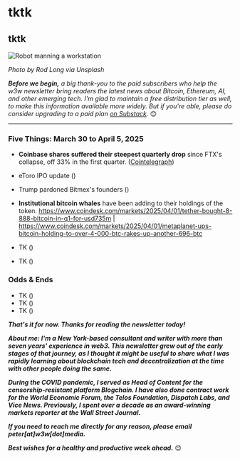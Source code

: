 # tktk
## tktk

![Robot manning a workstation](https://images.unsplash.com/photo-1578374173703-71809a1757b1)

*Photo by Rod Long via Unsplash*

*<strong>Before we begin,</strong> a big thank-you to the paid subscribers who help the w3w newsletter bring readers the latest news about Bitcoin, Ethereum, AI, and other emerging tech. I'm glad to maintain a free distribution tier as well, to make this information available more widely. But if you're able, please do consider upgrading to a paid plan [on Substack](https://w3wnews.substack.com/subscribe).* 😊

<hr>


<!-- 150-word lead item. Some possibilities...

- SBFPARDON: Possible pardon of Sam Bankman-Fried would be awful for the crypto industry.

- QUARTERLY: Wrap up a bunch of market factoids for the first quarter.

- GOUP: One of the subtle bad ideas of the Trump admin is that its fixing the frame of 'number go up' around blockchain technology.

- BOYCOTTS: Why withholding money from a publicly traded company works. You only need to deny marginal metrics, not move them to zero in absolute terms.

-->

### Five Things: March 30 to April 5, 2025

- **Coinbase shares suffered their steepest quarterly drop** since FTX's collapse, off 33% in the first quarter. ([Cointelegraph](https://cointelegraph.com/news/coinbase-sees-worst-quarter-since-ftx-collapse))
  
- eToro IPO update ([]()) <!-- Link tk if it's of interest. Item is also cbk if necessary. -->

- Trump pardoned Bitmex's founders ([]()) <!-- Link tk -->

- **Institutional bitcoin whales** have been adding to their holdings of the token. https://www.coindesk.com/markets/2025/04/01/tether-bought-8-888-bitcoin-in-q1-for-usd735m | https://www.coindesk.com/markets/2025/04/01/metaplanet-ups-bitcoin-holding-to-over-4-000-btc-rakes-up-another-696-btc
  
- TK ([]())

- TK ([]())

<!--

Other candidates for 5 Things...

- TK ([]())

- TK ([]())

- TK ([]())

- TK ([]())

- TK ([]())

- TK ([]())

- TK ([]())

- TK ([]())

### Community


- TK ([]())
- TK ([]())
- TK ([]())

-->

### Odds & Ends

- TK ([]())
- TK ([]())
- TK ([]())

_**That's it for now. Thanks for reading the newsletter today!**_

_**About me: I'm a New York-based consultant and writer with more than seven years' experience in web3. This newsletter grew out of the early stages of that journey, as I thought it might be useful to share what I was rapidly learning about blockchain tech and decentralization at the time with other people doing the same.**_

 _**During the COVID pandemic, I served as Head of Content for the censorship-resistant platform Blogchain. I have also done contract work for the World Economic Forum, the Telos Foundation, Dispatch Labs, and Vice News. Previously, I spent over a decade as an award-winning markets reporter at the Wall Street Journal.**_

 _**If you need to reach me directly for any reason, please email peter[at]w3w[dot]media.**_

 _**Best wishes for a healthy and productive week ahead.**_ 😊
